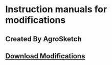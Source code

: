 # Instruction manuals for modifications

## Created By AgroSketch

## [Download Modifications](https://www.farming-simulator.com/mods.php?lang=en&country=us&title=fs2022&filter=org&org_id=150049&page=0)
